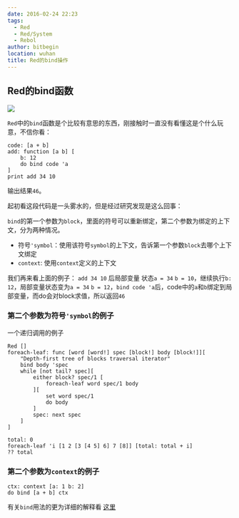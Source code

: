 ```yaml
---
date: 2016-02-24 22:23
tags: 
  - Red
  - Red/System
  - Rebol
author: bitbegin
location: wuhan
title: Red的bind操作
---
```


## Red的bind函数

![](@assets/2016-02-24-bind-in-red/bind.gif)


`Red`中的`bind`函数是个比较有意思的东西，刚接触时一直没有看懂这是个什么玩意，不信你看：

```
code: [a + b]
add: function [a b] [
    b: 12
    do bind code 'a
]
print add 34 10
```

输出结果`46`。

起初看这段代码是一头雾水的，但是经过研究发现是这么回事：

`bind`的第一个参数为`block`，里面的符号可以重新绑定，第二个参数为绑定的上下文，分为两种情况。

* 符号`'symbol`：使用该符号`symbol`的上下文，告诉第一个参数`block`去哪个上下文绑定
* `context`: 使用`context`定义的上下文 

我们再来看上面的例子：
`add 34 10` 后局部变量 状态`a = 34` `b = 10`，继续执行`b: 12`，局部变量状态变为`a = 34` `b = 12`，`bind code 'a`后，code中的`a`和`b`绑定到局部变量，而do会对block求值，所以返回`46`

### 第二个参数为符号`'symbol`的例子

一个递归调用的例子

```
Red []
foreach-leaf: func [word [word!] spec [block!] body [block!]][
    "Depth-first tree of blocks traversal iterator"
    bind body 'spec
    while [not tail? spec][
        either block? spec/1 [
            foreach-leaf word spec/1 body
        ][
            set word spec/1
            do body
        ]
        spec: next spec
    ]
]

total: 0
foreach-leaf 'i [1 2 [3 [4 5] 6] 7 [8]] [total: total + i]
?? total
```

### 第二个参数为`context`的例子

```
ctx: context [a: 1 b: 2]
do bind [a + b] ctx
```

有关`bind`用法的更为详细的解释看 [这里](http://www.pat665.free.fr/doc/bind.html)

<Vssue :title="$title" />
